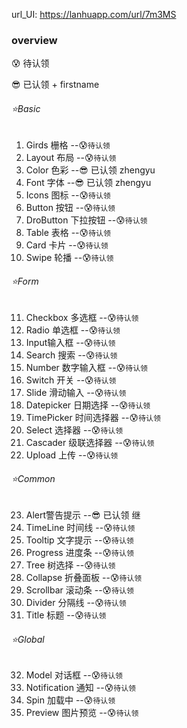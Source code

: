 url_UI: https://lanhuapp.com/url/7m3MS

### overview
:cold_sweat: 待认领

:sunglasses: 已认领 + firstname
###### :star:Basic
1. Girds 栅格                                            --:cold_sweat:`待认领`
2. Layout 布局                                           --:cold_sweat:`待认领`
3. Color 色彩                                            --:sunglasses: 已认领 zhengyu
4. Font 字体                                             --:sunglasses: 已认领 zhengyu
5. Icons 图标                                            --:cold_sweat:`待认领`
6. Button 按钮                                           --:cold_sweat:`待认领`
7. DroButton 下拉按钮                                     --:cold_sweat:`待认领`
8. Table 表格                                            --:cold_sweat:`待认领`
9. Card 卡片                                             --:cold_sweat:`待认领`
10. Swipe 轮播                                           --:cold_sweat:`待认领`
###### :star:Form
11. Checkbox 多选框                                       --:cold_sweat:`待认领`
12. Radio 单选框                                          --:cold_sweat:`待认领`
13. Input输入框                                           --:cold_sweat:`待认领`
14. Search 搜索                                           --:cold_sweat:`待认领`
15. Number 数字输入框                                     --:cold_sweat:`待认领`
16. Switch 开关                                           --:cold_sweat:`待认领`
17. Slide 滑动输入                                        --:cold_sweat:`待认领`
18. Datepicker 日期选择                                   --:cold_sweat:`待认领`
19. TimePicker 时间选择器                                 --:cold_sweat:`待认领`
20. Select 选择器                                         --:cold_sweat:`待认领`
21. Cascader 级联选择器                                   --:cold_sweat:`待认领`
22. Upload 上传                                           --:cold_sweat:`待认领`
###### :star:Common
23. Alert警告提示                                         --:sunglasses: 已认领 继
24. TimeLine 时间线                                       --:cold_sweat:`待认领`
25. Tooltip 文字提示                                      --:cold_sweat:`待认领`
26. Progress 进度条                                       --:cold_sweat:`待认领`
27. Tree 树选择                                           --:cold_sweat:`待认领`
28. Collapse 折叠面板                                     --:cold_sweat:`待认领`
29. Scrollbar 滚动条                                      --:cold_sweat:`待认领`
30. Divider 分隔线                                        --:cold_sweat:`待认领`
31. Title 标题                                            --:cold_sweat:`待认领`
###### :star:Global
32. Model 对话框                                          --:cold_sweat:`待认领`
33. Notification 通知                                     --:cold_sweat:`待认领`
34. Spin 加载中                                           --:cold_sweat:`待认领`
35. Preview 图片预览                                      --:cold_sweat:`待认领`
